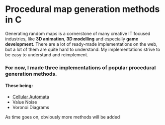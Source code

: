 # Procedural map generation methods in C
Generating random maps is a cornerstone of many creative IT focused industries, 
like **3D animation**, **3D modelling** and especially **game development**.
There are a lot of ready-made implementations on the web, but a lot of them are quite hard to understand.
My implementations strive to be easy to understand and reimplement.
### For now, I made three implementations of popular procedural generation methods.
#### These being:
* [Cellular Automata](https://github.com/SzymokArch/C-Map-Generation/tree/main/cellular_automata)
* Value Noise
* Voronoi Diagrams

As time goes on, obviously more methods will be added
